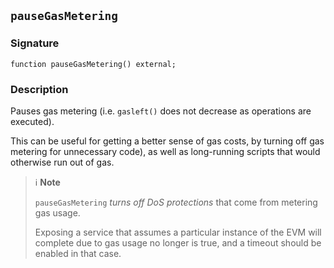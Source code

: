 ## `pauseGasMetering`

### Signature

```solidity
function pauseGasMetering() external;
```

### Description

Pauses gas metering (i.e. `gasleft()` does not decrease as operations are executed).

This can be useful for getting a better sense of gas costs, by turning off gas metering for unnecessary code), as well as long-running scripts that would otherwise run out of gas.

> ℹ️ **Note**
>
> `pauseGasMetering` *turns off DoS protections* that come from metering gas usage.
>
> Exposing a service that assumes a particular instance of the EVM will complete due to gas usage no longer is true, and a timeout should be enabled in that case.
